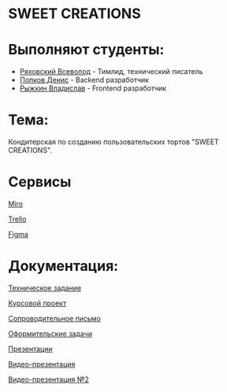 # SWEET CREATIONS
# Выполняют студенты:
- [Ряховский Всеволод](https://github.com/jcdenton383) - Тимлид, технический писатель
- [Попков Денис](https://github.com/LakeRunner) - Backend разработчик
- [Рыжкин Владислав](https://github.com/tayuyka) - Frontend разработчик
# Тема:
Кондитерская по созданию пользовательских тортов "SWEET CREATIONS".
# Сервисы
[Miro](https://miro.com/app/board/uXjVNsMLnWc=/)

[Trello](https://trello.com/b/Y7N85q3T/tp-64-kanban)

[Figma](https://www.figma.com/file/NrpTzQrvcTfXT3OTZYOW6a/TP-64-layout)

# Документация:
[Техническое задание](ТЗ)

[Курсовой проект](Прочее/Kursovoy_Proekt.docx)

[Сопроводительное письмо](https://clck.ru/39QxaJ)

[Оформительские задачи](https://clck.ru/39QxkH)

[Презентации](Прочее)

[Видео-презентация](https://www.youtube.com/watch?v=kaZGSEjs9Tw&ab_channel=LakeRunner)

[Видео-презентация №2](https://youtu.be/iP0_Ti23WqM)
